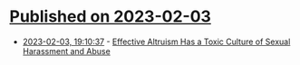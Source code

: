 # [Published on 2023-02-03](index.md)

* [2023-02-03, 19:10:37](https://news.ycombinator.com/item?id=34646361) - [Effective Altruism Has a Toxic Culture of Sexual Harassment and Abuse](https://time.com/6252617/effective-altruism-sexual-harassment/)
